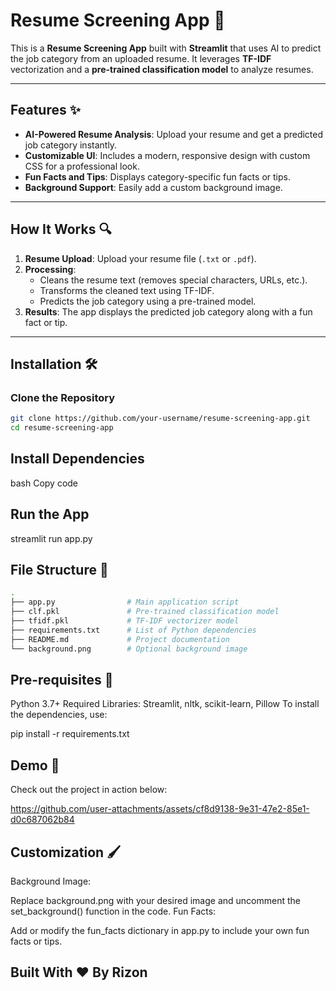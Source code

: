 # Resume Screening App 📄

This is a **Resume Screening App** built with **Streamlit** that uses AI to predict the job category from an uploaded resume. It leverages **TF-IDF** vectorization and a **pre-trained classification model** to analyze resumes.

---

## Features ✨

- **AI-Powered Resume Analysis**: Upload your resume and get a predicted job category instantly.
- **Customizable UI**: Includes a modern, responsive design with custom CSS for a professional look.
- **Fun Facts and Tips**: Displays category-specific fun facts or tips.
- **Background Support**: Easily add a custom background image.

---

## How It Works 🔍

1. **Resume Upload**: Upload your resume file (`.txt` or `.pdf`).
2. **Processing**: 
   - Cleans the resume text (removes special characters, URLs, etc.).
   - Transforms the cleaned text using TF-IDF.
   - Predicts the job category using a pre-trained model.
3. **Results**: The app displays the predicted job category along with a fun fact or tip.

---

## Installation 🛠️

### Clone the Repository
```bash
git clone https://github.com/your-username/resume-screening-app.git
cd resume-screening-app
```
## Install Dependencies
bash
Copy code
## Run the App
streamlit run app.py
## File Structure 📁
```bash
.
├── app.py                # Main application script
├── clf.pkl               # Pre-trained classification model
├── tfidf.pkl             # TF-IDF vectorizer model
├── requirements.txt      # List of Python dependencies
├── README.md             # Project documentation
└── background.png        # Optional background image
```
## Pre-requisites 🧰
Python 3.7+
Required Libraries: Streamlit, nltk, scikit-learn, Pillow
To install the dependencies, use:

pip install -r requirements.txt

## Demo 🎥
Check out the project in action below:


https://github.com/user-attachments/assets/cf8d9138-9e31-47e2-85e1-d0c687062b84










## Customization 🖌️
Background Image:

Replace background.png with your desired image and uncomment the set_background() function in the code.
Fun Facts:

Add or modify the fun_facts dictionary in app.py to include your own fun facts or tips.
## Built With ❤️ By Rizon

